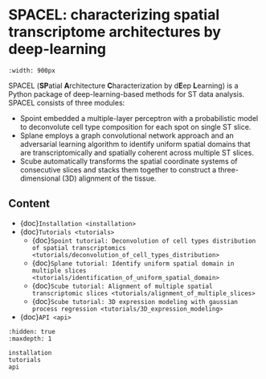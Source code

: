 # SPACEL: characterizing spatial transcriptome architectures by deep-learning

```{image} _static/img/figure1.png
:width: 900px
```
SPACEL (**SP**atial **A**rchitecture **C**haracterization by d**E**ep **L**earning) is a Python package of deep-learning-based methods for ST data analysis. SPACEL consists of three modules: 

- Spoint embedded a multiple-layer perceptron with a probabilistic model to deconvolute cell type composition for each spot on single ST slice.
- Splane employs a graph convolutional network approach and an adversarial learning algorithm to identify uniform spatial domains that are transcriptomically and spatially coherent across multiple ST slices.
- Scube automatically transforms the spatial coordinate systems of consecutive slices and stacks them together to construct a three-dimensional (3D) alignment of the tissue.

## Content
* {doc}`Installation <installation>`
* {doc}`Tutorials <tutorials>`
    * {doc}`Spoint tutorial: Deconvolution of cell types distribution of spatial transcriptomics <tutorials/deconvolution_of_cell_types_distribution>`
    * {doc}`Splane tutorial: Identify uniform spatial domain in multiple slices <tutorials/identification_of_uniform_spatial_domain>`
    * {doc}`Scube tutorial: Alignment of multiple spatial transcriptomic slices <tutorials/alignment_of_multiple_slices>`
    * {doc}`Scube tutorial: 3D expression modeling with gaussian process regression <tutorials/3D_expression_modeling>`
* {doc}`API <api>`

```{toctree}
:hidden: true
:maxdepth: 1

installation
tutorials
api
```

